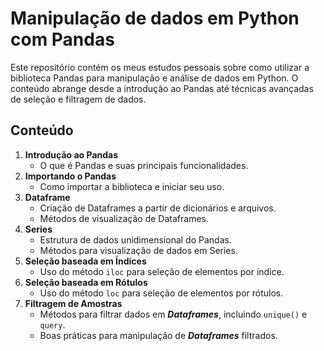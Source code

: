 # Manipulação de dados em Python com Pandas

Este repositório contém os meus estudos pessoais sobre como utilizar a biblioteca Pandas para manipulação e análise de dados em Python. O conteúdo abrange desde a introdução ao Pandas até técnicas avançadas de seleção e filtragem de dados.

## Conteúdo

1. **Introdução ao Pandas**
    - O que é Pandas e suas principais funcionalidades.
2. **Importando o Pandas**
    - Como importar a biblioteca e iniciar seu uso.
3. **Dataframe**
    - Criação de Dataframes a partir de dicionários e arquivos.
    - Métodos de visualização de Dataframes.
4. **Series**
    - Estrutura de dados unidimensional do Pandas.
    - Métodos para visualização de dados em Series.
5. **Seleção baseada em Índices**
    - Uso do método `iloc` para seleção de elementos por índice.
6. **Seleção baseada em Rótulos**
    - Uso do método `loc` para seleção de elementos por rótulos.
7. **Filtragem de Amostras**
    - Métodos para filtrar dados em ***Dataframes***, incluindo `unique()` e `query`.
    - Boas práticas para manipulação de ***Dataframes*** filtrados.
